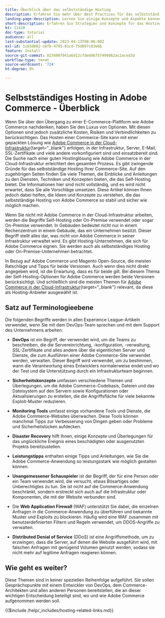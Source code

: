 ```yaml
---
title: Überblick über das selbstständige Hosting
description: Erfahren Sie mehr über Best Practices für das selbstständige Hosting. Die Themen reichen von Sicherheitselementen bis hin zur Notfallwiederherstellung und vieles mehr. Diese Themen sollen Unternehmen helfen, die beschlossen haben, ihre eigene Version von Adobe Commerce zu hosten. Die präsentierten Artikel sind nicht alle inklusiv, sollten aber eine gute Palette von Konzepten bieten, um eine sichere, stabile und widerstandsfähige Website zu fördern.
landing-page-description: Lernen Sie einige Konzepte und Aspekte kennen, die Sie beim Hosten von Adobe Commerce selbst beachten sollten.
short-description: Erfahren Sie Strategien und Konzepte für das Hosting von Adobe Commerce selbst.
kt: 11420
doc-type: tutorial
audience: all
last-substantial-update: 2023-04-13T00:00:00Z
exl-id: 1c63d082-c6fb-4795-81cd-75d097c03e6b
feature: Install
source-git-commit: 823498f041a6d12cfdedd6757499d62ac2aced3d
workflow-type: tm+mt
source-wordcount: '724'
ht-degree: 0%

---
```


# Selbstständiges Hosting in Adobe Commerce - Überblick

Wenn Sie über den Übergang zu einer E-Commerce-Plattform wie Adobe Commerce nachdenken, haben Sie den Luxus von Optionen. Mit diesen Optionen sind jedoch zusätzliche Kosten, Risiken und Verbindlichkeiten zu berücksichtigen. Das Hosten einer Commerce-Site kann mit einer gepackten Lösung wie [Adobe Commerce in der Cloud-Infrastruktur](https://experienceleague.adobe.com/docs/commerce-learn/tutorials/getting-started/cloud/1-overview.html){target="_blank"} erfolgen, in der Infrastruktur, Server, E-Mail, SSL-Zertifikate und viele andere vorkonfiguriert sind und einsatzbereit sind. Die Suche nach einer guten Hostinglösung wie Adobe Commerce in der Cloud-Infrastruktur erleichtert den gesamten Prozess. Es gibt zwingende Gründe für das selbstständige Hosting Ihrer Commerce-Site. Auf den zugehörigen Seiten finden Sie viele Themen, die Einblicke und Anleitungen zu den Diensten, Techniken und Konzepten bieten, die das Self-Hosting bietet. Die Informationen hier sind nicht vollständig, und es wird nicht erwartet, dass Sie alle Vorschläge umsetzen. Diese Artikel können Ihnen jedoch dabei helfen, die Ideen und Konzepte zu verstehen, die das selbstständige Hosting von Adobe Commerce so stabil und sicher wie möglich machen.

Wenn Sie nicht mit Adobe Commerce in der Cloud-Infrastruktur arbeiten, werden die Begriffe Self-Hosting oder On-Premise verwendet oder sogar On-Premise verwendet. In Gebäuden bedeutet nicht nur in einem Rechenzentrum in einem Gebäude, das ein Unternehmen besitzt. Dieser Begriff stellt alles dar, was nicht von Adobe Commerce in seiner Infrastruktur verwaltet wird. Es gibt Hosting-Unternehmen, die sich für Adobe Commerce eignen. Sie werden auch als selbstständiges Hosting oder On-Premise-Unternehmen betrachtet.

In Bezug auf Adobe Commerce und Magento Open-Source, die meisten Ratschläge und Tipps für beide Versionen. Auch wenn dies nicht direkt angegeben wird, ist die Erwartung, dass es für beide gilt. Bei diesem Thema der Self-Hosting-Optionen für Adobe Commerce werden beide Versionen berücksichtigt. Und schließlich sind die meisten Themen für [Adobe Commerce in der Cloud-Infrastruktur](https://experienceleague.adobe.com/docs/commerce-learn/tutorials/getting-started/cloud/1-overview.html){target="_blank"} relevant, da diese als Hosting-Anbieter ausgewählt ist.

## Satz auf Terminologieebene

Die folgenden Begriffe werden in allen Experience League-Artikeln verwendet, wenn Sie mit dem DevOps-Team sprechen und mit dem Support des Unternehmens arbeiten:

* **DevOps** ist ein Begriff, der verwendet wird, um die Teams zu beschreiben, die die Servereinrichtung, -konfiguration, -verwaltung, SSL-Zertifikate und alles andere über die eigentlichen Server und Dienste, die zum Ausführen einer Adobe Commerce-Site verwendet werden, verwalten. Dieser Begriff wird verwendet, um zu bestimmen, wann die Verantwortung eines Entwicklers normalerweise endet und wo der Test und die Unterstützung durch ein Infrastrukturteam beginnen.

* **Sicherheitskonzepte** umfassen verschiedene Themen und Überlegungen, um die Adobe Commerce-Codebasis, Dateien und das Dateisystem auf den Servern sowie Konfigurationen oder Aktualisierungen zu erstellen, die die Angriffsfläche für viele bekannte Exploit-Muster reduzieren.

* **Monitoring Tools** umfasst einige vorhandene Tools und Dienste, die Adobe Commerce-Websites überwachen. Diese Tools können manchmal Tipps zur Verbesserung von Dingen geben oder Probleme und Sicherheitslücken aufdecken.

* **Disaster Recovery** hilft Ihnen, einige Konzepte und Überlegungen für das unglückliche Ereignis eines beschädigten oder ausgenutzten Projekts bereitzustellen.

* **Leistungstipps** enthalten einige Tipps und Anleitungen, wie Sie die Adobe Commerce-Anwendung so leistungsstark wie möglich gestalten können.

* **Unangemessener Schauspieler** ist der Begriff, der für eine Person oder ein Team verwendet wird, die versucht, etwas Bösartiges oder Unberechtigtes zu tun. Sie ist nicht auf die Commerce-Anwendung beschränkt, sondern erstreckt sich auch auf die Infrastruktur oder Komponenten, die mit der Website verbunden sind.

* Die **Web Application Firewall** (WAF) unterstützt Sie dabei, die einzelnen Anfragen in die Commerce-Anwendung zu überführen und bekannte Muster und Exploits zu blockieren. Häufig wird eine WAF zusammen mit benutzerdefinierten Filtern und Regeln verwendet, um DDOS-Angriffe zu verwalten.

* **Distributed Denial of Service** (DDoS) ist eine Angriffsmethode, um zu erzwingen, dass die Server, auf denen die Website ausgeführt wird, mit falschen Anfragen mit genügend Volumen genutzt werden, sodass sie nicht mehr auf legitime Anfragen reagieren können.

## Wie geht es weiter?

Diese Themen sind in keiner speziellen Reihenfolge aufgeführt. Sie sollen Gesprächspunkte mit einem Entwickler von DevOps, dem Commerce-Architekten und allen anderen Personen bereitstellen, die an dieser wichtigen Entscheidung beteiligt sind, wo und wie Adobe Commerce aufgenommen werden soll.

{{$include /help/_includes/hosting-related-links.md}}
